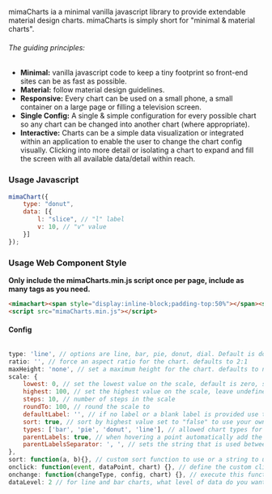 mimaCharts ia a minimal vanilla javascript library to provide extendable material design charts. mimaCharts is simply short for "minimal & material charts".

###### The guiding principles:
 - **Minimal:** vanilla javascript code to keep a tiny footprint so front-end sites can be as fast as possible.
 - **Material:** follow material design guidelines.
 - **Responsive:** Every chart can be used on a small phone, a small container on a large page or filling a television screen.
 - **Single Config:** A single & simple configuration for every possible chart so any chart can be changed into another chart (where appropriate).
 - **Interactive:** Charts can be a simple data visualization or integrated within an application to enable the user to change the chart config visually. Clicking into more detail or isolating a chart to expand and fill the screen with all available data/detail within reach.

### Usage Javascript
``` javascript
mimaChart({
    type: "donut",
    data: [{
        l: "slice", // "l" label
        v: 10, // "v" value
    }]
});

```

### Usage Web Component Style
**Only include the mimaCharts.min.js script once per page, include as many <mimachart> tags as you need.**
``` html
<mimachart><span style="display:inline-block;padding-top:50%"></span><span style="display:none">{ "type": "donut", data: [{"l":"slice","v":10}] }</span></mimachart>
<script src="mimaCharts.min.js"></script>
```

#### Config
``` javascript

type: 'line', // options are line, bar, pie, donut, dial. Default is donut
ratio: '', // force an aspect ratio for the chart. defaults to 2:1
maxHeight: 'none', // set a maximum height for the chart. defaults to none, obeys aspect ratio
scale: {
    lowest: 0, // set the lowest value on the scale, default is zero, set to "auto" to be automatic
    highest: 100, // set the highest value on the scale, leave undefined for automatic
    steps: 10, // number of steps in the scale
    roundTo: 100, // round the scale to
    defaultLabel: '', // if no label or a blank label is provided use this default label instead
    sort: true, // sort by highest value set to "false" to use your own provided sorted order,
    types: ['bar', 'pie', 'donut', 'line'], // allowed chart types for the viewer to switch between. default is all
    parentLabels: true, // when hovering a point automatically add the parent names to the label
    parentLabelsSeparator: ', ', // sets the string that is used between labels for creating parent labels
},
sort: function(a, b){}, // custom sort function to use or a string to use a function in window
onclick: function(event, dataPoint, chart) {}, // define the custom click handler for when a data point is clicked,
onchange: function(changeType, config, chart) {}, // execute this function whenever a chart's config is changed
dataLevel: 2 // for line and bar charts, what level of data do you want to stop rendering at?

```
